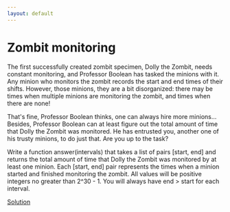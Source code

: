 ```yaml
---
layout: default
---
```

Zombit monitoring
=================

The first successfully created zombit specimen, Dolly the Zombit, needs
constant monitoring, and Professor Boolean has tasked the minions with it.
Any minion who monitors the zombit records the start and end times of their
shifts. However, those minions, they are a bit disorganized: there may  be
times when multiple minions are monitoring the zombit, and times when there
are none!

That's fine, Professor Boolean thinks, one can always hire more minions...
Besides, Professor Boolean can at least figure out the total amount  of time
that Dolly the Zombit was monitored. He has entrusted you, another one of his
trusty minions, to do just that. Are you up to the task?

Write a function answer(intervals) that takes a list of pairs [start, end] and
returns the total amount of time that Dolly the Zombit was  monitored by at
least one minion. Each [start, end] pair represents the times when a minion
started and finished monitoring the zombit. All values  will be positive
integers no greater than 2^30 - 1. You will always have end > start for each
interval.

[Solution](zombit_monitoring-solution.html)

